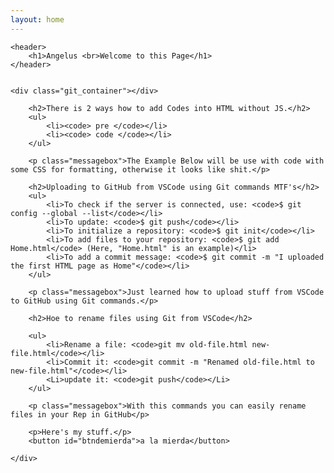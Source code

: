 ```yaml
---
layout: home
---
```


<!DOCTYPE html>
<html>
<head>
    <meta charset="UTF-8">
    <meta name="viewport" content="width=device-width, initial-scale=1.0">
    <link rel="stylesheet" type="text/css" href="/Style.css">
    <script src="/JSscripts.js"></script>
    <title>Angelus</title>
   </head>
<body>

    <header>
        <h1>Angelus <br>Welcome to this Page</h1>
    </header>

   
    <div class="git_container"></div>

        <h2>There is 2 ways how to add Codes into HTML without JS.</h2> 
        <ul>
            <li><code> pre </code></li>
            <li><code> code </code></li>        
        </ul>

        <p class="messagebox">The Example Below will be use with code with some CSS for formatting, otherwise it looks like shit.</p>

        <h2>Uploading to GitHub from VSCode using Git commands MTF's</h2>
        <ul>
            <li>To check if the server is connected, use: <code>$ git config --global --list</code></li>
            <li>To update: <code>$ git push</code></li>
            <li>To initialize a repository: <code>$ git init</code></li>
            <li>To add files to your repository: <code>$ git add Home.html</code> (Here, "Home.html" is an example)</li>
            <li>To add a commit message: <code>$ git commit -m "I uploaded the first HTML page as Home"</code></li>
        </ul>

        <p class="messagebox">Just learned how to upload stuff from VSCode to GitHub using Git commands.</p>
        
        <h2>Hoe to rename files using Git from VSCode</h2>
        
        <ul>
            <li>Rename a file: <code>git mv old-file.html new-file.html</code></li>
            <li>Commit it: <code>git commit -m "Renamed old-file.html to new-file.html"</code></li>
            <Li>update it: <code>git push</code></Li>
        </ul>

        <p class="messagebox">With this commands you can easily rename files in your Rep in GitHub</p>

        <p>Here's my stuff.</p>
        <button id="btndemierda">a la mierda</button>

    </div>

</body>
</html>

